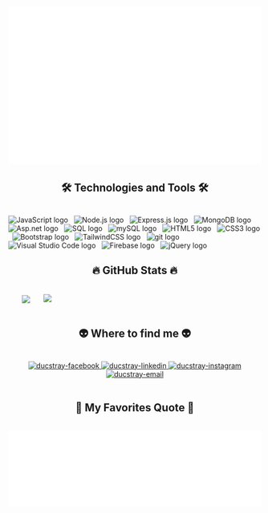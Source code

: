 <!-- ducstray -->
<a href="#" target="_blank">
  <img src="svg/ducstray.svg" width="1200" alt="ducstray-official" />
</a>

<h2 align="center">🛠 Technologies and Tools 🛠</h2>
<br>
<!-- https://simpleicons.org/ -->
<span><img src="https://img.shields.io/badge/JavaScript-282C34?logo=javascript&logoColor=F7DF1E" alt="JavaScript logo" title="JavaScript" height="25" /></span>
&nbsp;
<span><img src="https://img.shields.io/badge/Node.js-282C34?logo=node.js&logoColor=00F200" alt="Node.js logo" title="Node.js" height="25" /></span>
&nbsp;
<span><img src="https://img.shields.io/badge/Express-282C34?logo=express&logoColor=FFFFFF" alt="Express.js logo" title="Express.js" height="25" /></span>
&nbsp;
<span><img src="https://img.shields.io/badge/MongoDB-282C34?logo=mongodb&logoColor=47A248" alt="MongoDB logo" title="MongoDB" height="25" /></span>
&nbsp;
<span><img src="https://img.shields.io/badge/ASP.NET-282C34?logo=dotnet&logoColor=512BD4" alt="Asp.net logo" title="ASP.NET" height="25" /></span>
&nbsp;
<span><img src="https://img.shields.io/badge/Microsoft SQL Server-282C34?logo=microsoftsqlserver&logoColor=CC2927" alt="SQL logo" title="SQL" height="25" /></span>
&nbsp;
<span><img src="https://img.shields.io/badge/MySQL-282C34?logo=mysql&logoColor=4479A1" alt="mySQL logo" title="mySQL" height="25" /></span>
&nbsp;
<span><img src="https://img.shields.io/badge/HTML5-282C34?logo=html5&logoColor=E34F26" alt="HTML5 logo" title="HTML5" height="25" /></span>
&nbsp;
<span><img src="https://img.shields.io/badge/CSS3-282C34?logo=css3&logoColor=1572B6" alt="CSS3 logo" title="CSS3" height="25" /></span>
&nbsp;
<span><img src="https://img.shields.io/badge/Bootstrap-282C34?logo=bootstrap&logoColor=7952B3" alt="Bootstrap logo" title="Bootstrap" height="25" /></span>
&nbsp;
<span><img src="https://img.shields.io/badge/Tailwind%20CSS-282C34?logo=tailwind-css&logoColor=38B2AC" alt="TailwindCSS logo" title="TailwindCSS" height="25" /></span>
&nbsp;
<span><img src="https://img.shields.io/badge/git-282C34?logo=git&logoColor=F05032" alt="git logo" title="git" height="25" /></span>
&nbsp;
<span><img src="https://img.shields.io/badge/VS%20Code-282C34?logo=visual-studio-code&logoColor=007ACC" alt="Visual Studio Code logo" title="Visual Studio Code" height="25" /></span>
&nbsp;
<span><img src="https://img.shields.io/badge/Firebase-282C34?logo=firebase&logoColor=FFCA28" alt="Firebase logo" title="Firebase" height="25" /></span>
&nbsp;
<span><img src="https://img.shields.io/badge/Jquery-282C34?logo=jquery&logoColor=0769AD" alt="jQuery logo" title="jQuery" height="25" /></span>
&nbsp;

<br>

<h2 align="center">🔥 GitHub Stats 🔥</h2>
<!-- https://github.com/anuraghazra/github-readme-stats -->
<br>
<div align=center>
  <a href="#" title="ducstray">
    <img width="315" align="center" src="https://github-readme-stats.vercel.app/api/top-langs/?username=ducstray&hide=c%23,powershell,Mathematica,Ruby,Objective-C,Objective-C%2b%2b,Cuda&title_color=61dafb&text_color=ffffff&icon_color=61dafb&bg_color=20232a&langs_count=8&layout=compact&border_color=61dafb&hide_border=true" />
  </a>
  <a href="#" title="ducstray">
    <img align="right" width="434" src="https://github-readme-stats.vercel.app/api?username=ducstray&show_icons=true&theme=react&border_color=61dafb&hide_border=true" />
  </a>
</div>

<br>

<h2 align="center">👽 Where to find me 👽</h2>
<br>
<!-- https://icons8.com -->
<div align="center">
  <a href="https://facebook.com/ducstray" target="blank">
    <img src="https://img.icons8.com/bubbles/100/000000/facebook-new.png" alt="ducstray-facebook" />
  </a>
  <a href="https://www.linkedin.com/in/ducstray" target="blank">
    <img src="https://img.icons8.com/bubbles/100/000000/linkedin.png" alt="ducstray-linkedin" />
  </a>
  <a href="https://instagram.com/ducstray" target="blank">
    <img src="https://img.icons8.com/bubbles/100/000000/instagram.png" alt="ducstray-instagram" />
  </a>
  <a href="mailto:ducstray@gmail.com" target="top">
    <img src="https://img.icons8.com/bubbles/100/000000/apple-mail.png" alt="ducstray-email" />
  </a>
</div>

<br>

<h2 align="center">📑 My Favorites Quote 📑</h2>
<br>
<a href="#" target="_blank">
  <img src="svg/ducstray-quotes.svg" width="846" height="150" alt="ducstray-official" />
</a>


